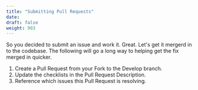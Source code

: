 ```yaml
---
title: "Submitting Pull Requests"
date: 
draft: false
weight: 903
---
```



So you decided to submit an issue and work it.  Great. Let's get it mergerd in to the codebase. The following will go a long way to helping get the fix merged in quicker.

1. Create a Pull Request from your Fork to the Develop branch.
2. Update the checklists in the Pull Request Description.
3. Reference which issues this Pull Request is resolving.


